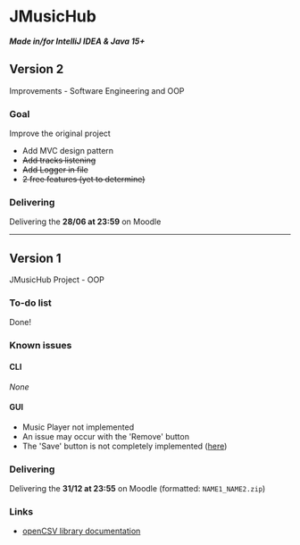 # JMusicHub
_**Made in/for IntelliJ IDEA & Java 15+**_

## Version 2

Improvements - Software Engineering and OOP

### Goal

Improve the original project

- Add MVC design pattern
- ~~Add tracks listening~~
- ~~Add Logger in file~~
- ~~2 free features (yet to determine)~~

### Delivering

Delivering the **28/06 at 23:59** on Moodle

---

## Version 1

JMusicHub Project - OOP

### To-do list

Done!

### Known issues

#### CLI

_None_

#### GUI

- Music Player not implemented
- An issue may occur with the 'Remove' button
- The 'Save' button is not completely
  implemented ([here](src/main/java/lethimonnier/antoine/jmusichub/gui/frontend/DynamicGraphics.java#L141))

### Delivering

Delivering the **31/12 at 23:55** on Moodle (formatted: `NAME1_NAME2.zip`)

### Links

- [openCSV library documentation](https://opencsv.sourceforge.net)
